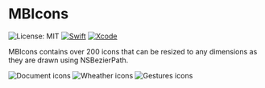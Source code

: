 # MBIcons
![License: MIT](https://img.shields.io/badge/Licence-MIT-green.svg)
[![Swift](https://img.shields.io/badge/Swift-3.1-orange.svg)](https://swift.org)
[![Xcode](https://img.shields.io/badge/Xcode-8.3-blue.svg)](https://developer.apple.com/xcode)

MBIcons contains over 200 icons that can be resized to any dimensions as they are drawn using NSBezierPath.



![Document icons](https://github.com/c-Viorel/MBIcons/blob/master/DocumentsIcons.png?raw=true)
![Wheather icons](https://github.com/c-Viorel/MBIcons/blob/master/Wheather-icons.png?raw=true)
![Gestures icons]( https://github.com/c-Viorel/MBIcons/blob/master/Gestures.png?raw=true)




